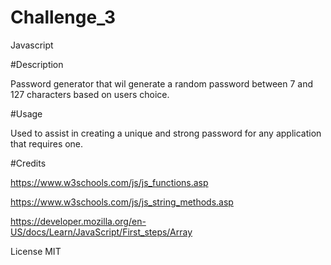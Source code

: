 # Challenge_3
Javascript


#Description

Password generator that wil generate a random password between 7 and 127 characters based on users choice.


#Usage

Used to assist in creating a unique and strong password for any application that requires one.

#Credits

https://www.w3schools.com/js/js_functions.asp

https://www.w3schools.com/js/js_string_methods.asp

https://developer.mozilla.org/en-US/docs/Learn/JavaScript/First_steps/Array


License
MIT